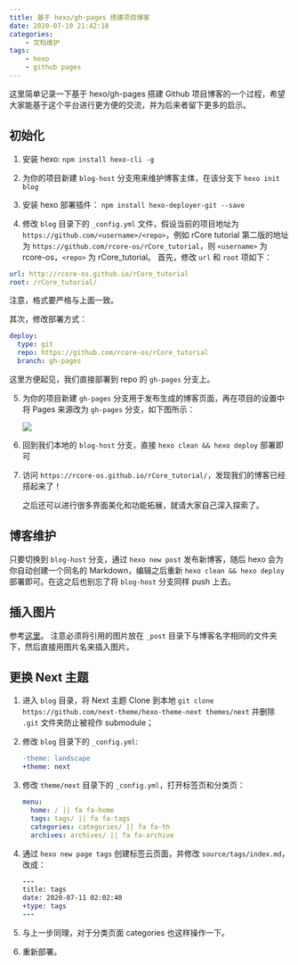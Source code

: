 ```yaml
---
title: 基于 hexo/gh-pages 搭建项目博客
date: 2020-07-10 21:42:18
categories:
	- 文档维护
tags:
	- hexo
	- github pages
---
```

这里简单记录一下基于 hexo/gh-pages 搭建 Github 项目博客的一个过程，希望大家能基于这个平台进行更方便的交流，并为后来者留下更多的启示。
<!-- more -->

## 初始化

1. 安装 hexo: `npm install hexo-cli -g`

2. 为你的项目新建 `blog-host` 分支用来维护博客主体，在该分支下 `hexo init blog`

3. 安装 hexo 部署插件： `npm install hexo-deployer-git --save`

4. 修改 `blog` 目录下的 `_config.yml` 文件，假设当前的项目地址为 `https://github.com/<username>/<repo>`，例如 rCore tutorial 第二版的地址为 `https://github.com/rcore-os/rCore_tutorial`，则 `<username>` 为 rcore-os，`<repo>` 为 rCore_tutorial。
    首先，修改 `url` 和 `root` 项如下：

  ```yml
  url: http://rcore-os.github.io/rCore_tutorial
  root: /rCore_tutorial/
  ```

  注意，格式要严格与上面一致。

  其次，修改部署方式：

  ```yml
  deploy:
    type: git
    repo: https://github.com/rcore-os/rCore_tutorial
    branch: gh-pages
  ```

  这里方便起见，我们直接部署到 repo 的 `gh-pages` 分支上。

5. 为你的项目新建 `gh-pages` 分支用于发布生成的博客页面，再在项目的设置中将 Pages 来源改为 `gh-pages` 分支，如下图所示：

   ![](gh-pages.png)

6. 回到我们本地的 `blog-host` 分支，直接 `hexo clean && hexo deploy` 部署即可

7. 访问 `https://rcore-os.github.io/rCore_tutorial/`，发现我们的博客已经搭起来了！

   之后还可以进行很多界面美化和功能拓展，就请大家自己深入探索了。

## 博客维护

只要切换到 `blog-host` 分支，通过 `hexo new post` 发布新博客，随后 hexo 会为你自动创建一个同名的 Markdown，编辑之后重新 `hexo clean && hexo deploy` 部署即可。在这之后也别忘了将 `blog-host` 分支同样 push 上去。

## 插入图片

参考[这里](https://blog.csdn.net/Fitz1318/article/details/86548129)。
注意必须将引用的图片放在 `_post` 目录下与博客名字相同的文件夹下，然后直接用图片名来插入图片。

## 更换 Next 主题

1. 进入 `blog` 目录，将 Next 主题 Clone 到本地 `git clone https://github.com/next-theme/hexo-theme-next themes/next` 并删除 `.git` 文件夹防止被视作 submodule；

2. 修改 `blog` 目录下的 `_config.yml`:

   ```diff
   -theme: landscape
   +theme: next
   ```

3. 修改 `theme/next` 目录下的 `_config.yml`，打开标签页和分类页：

   ```yml
   menu:
     home: / || fa fa-home
     tags: tags/ || fa fa-tags
     categories: categories/ || fa fa-th
     archives: archives/ || fa fa-archive
   ```

4. 通过 `hexo new page tags` 创建标签云页面，并修改 `source/tags/index.md`，改成：

   ```diff
   ---
   title: tags
   date: 2020-07-11 02:02:40
   +type: tags
   ---
   ```

5. 与上一步同理，对于分类页面 categories 也这样操作一下。

6. 重新部署。
